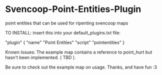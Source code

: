 # Svencoop-Point-Entities-Plugin
point entities that can be used for ripenting svencoop maps

TO INSTALL:
insert this into your default_plugins.txt file:

"plugin"
{
  "name" "Point Entities"
  "script" "pointentities"
}

Known Issues: The example map contains a reference to point_hurt but hasn't been implemented. ( TBD ).

Be sure to check out the example map on usage.
Thanks, and have fun :3
